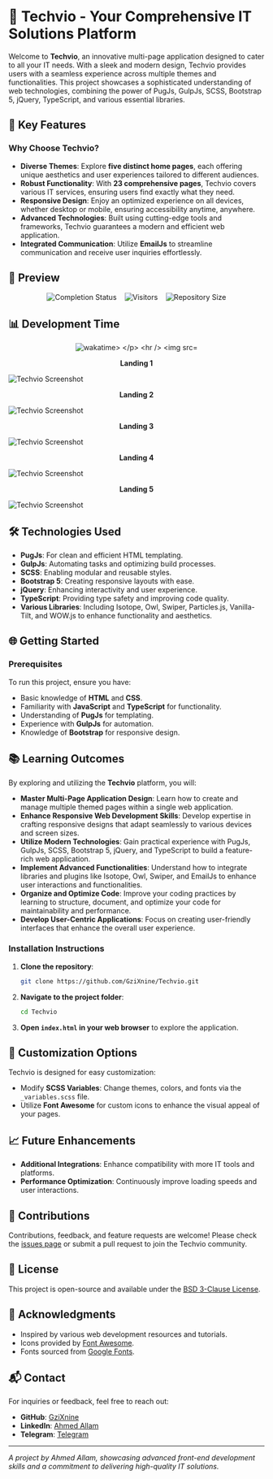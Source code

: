 # 🚀 Techvio - Your Comprehensive IT Solutions Platform

Welcome to **Techvio**, an innovative multi-page application designed to cater to all your IT needs. With a sleek and modern design, Techvio provides users with a seamless experience across multiple themes and functionalities. This project showcases a sophisticated understanding of web technologies, combining the power of PugJs, GulpJs, SCSS, Bootstrap 5, jQuery, TypeScript, and various essential libraries.

## 🌟 Key Features

### Why Choose Techvio?
- **Diverse Themes**: Explore **five distinct home pages**, each offering unique aesthetics and user experiences tailored to different audiences.
- **Robust Functionality**: With **23 comprehensive pages**, Techvio covers various IT services, ensuring users find exactly what they need.
- **Responsive Design**: Enjoy an optimized experience on all devices, whether desktop or mobile, ensuring accessibility anytime, anywhere.
- **Advanced Technologies**: Built using cutting-edge tools and frameworks, Techvio guarantees a modern and efficient web application.
- **Integrated Communication**: Utilize **EmailJs** to streamline communication and receive user inquiries effortlessly.

## 📸 Preview

<p align="center">
  <img src="https://img.shields.io/badge/Completion-100%25-brightgreen" alt="Completion Status">
  &nbsp;&nbsp;
  <img src="https://visitor-badge.laobi.icu/badge?page_id=GziXnine/Techvio" alt="Visitors">
  &nbsp;&nbsp;
  <img src="https://img.shields.io/github/repo-size/GziXnine/Techvio" alt="Repository Size">
</p>

## 📊 Development Time

<p align="center">
  <img src="https://wakatime.com/badge/user/5a4657fe-4994-4a36-a877-a6882bc4ec6c/project/99d447e5-a4b8-4be9-be11-148861b28e32.svg" alt="wakatime>
    
</p>

---
<img src="https://github.com/GziXnine/GziXnine/blob/main/images/neon.gif">

<p align="center">
  <b>Landing 1</b>
</p>

![Techvio Screenshot](https://github.com/GziXnine/Techvio/blob/main/Banners/%E2%80%AATechvio%20-%20landing%201.png)

<p align="center">
  <b>Landing 2</b>
</p>

![Techvio Screenshot](https://github.com/GziXnine/Techvio/blob/main/Banners/%E2%80%AATechvio%20-%20landing%202.png)

<p align="center">
  <b>Landing 3</b>
</p>

![Techvio Screenshot](https://github.com/GziXnine/Techvio/blob/main/Banners/%E2%80%AATechvio%20-%20landing%203.png)

<p align="center">
  <b>Landing 4</b>
</p>

![Techvio Screenshot](https://github.com/GziXnine/Techvio/blob/main/Banners/%E2%80%AATechvio%20-%20landing%204.png)

<p align="center">
  <b>Landing 5</b>
</p>

![Techvio Screenshot](https://github.com/GziXnine/Techvio/blob/main/Banners/%E2%80%AATechvio%20-%20landing%205.png)

## 🛠️ Technologies Used
- **PugJs**: For clean and efficient HTML templating.
- **GulpJs**: Automating tasks and optimizing build processes.
- **SCSS**: Enabling modular and reusable styles.
- **Bootstrap 5**: Creating responsive layouts with ease.
- **jQuery**: Enhancing interactivity and user experience.
- **TypeScript**: Providing type safety and improving code quality.
- **Various Libraries**: Including Isotope, Owl, Swiper, Particles.js, Vanilla-Tilt, and WOW.js to enhance functionality and aesthetics.

## 🌐 Getting Started

### Prerequisites
To run this project, ensure you have:
- Basic knowledge of **HTML** and **CSS**.
- Familiarity with **JavaScript** and **TypeScript** for functionality.
- Understanding of **PugJs** for templating.
- Experience with **GulpJs** for automation.
- Knowledge of **Bootstrap** for responsive design.

## 📚 Learning Outcomes

By exploring and utilizing the **Techvio** platform, you will:

- **Master Multi-Page Application Design**: Learn how to create and manage multiple themed pages within a single web application.
- **Enhance Responsive Web Development Skills**: Develop expertise in crafting responsive designs that adapt seamlessly to various devices and screen sizes.
- **Utilize Modern Technologies**: Gain practical experience with PugJs, GulpJs, SCSS, Bootstrap 5, jQuery, and TypeScript to build a feature-rich web application.
- **Implement Advanced Functionalities**: Understand how to integrate libraries and plugins like Isotope, Owl, Swiper, and EmailJs to enhance user interactions and functionalities.
- **Organize and Optimize Code**: Improve your coding practices by learning to structure, document, and optimize your code for maintainability and performance.
- **Develop User-Centric Applications**: Focus on creating user-friendly interfaces that enhance the overall user experience.


### Installation Instructions
1. **Clone the repository**:
    ```bash
    git clone https://github.com/GziXnine/Techvio.git
    ```
2. **Navigate to the project folder**:
    ```bash
    cd Techvio
    ```
3. **Open `index.html` in your web browser** to explore the application.

## 🎨 Customization Options
Techvio is designed for easy customization:
- Modify **SCSS Variables**: Change themes, colors, and fonts via the `_variables.scss` file.
- Utilize **Font Awesome** for custom icons to enhance the visual appeal of your pages.

## 📈 Future Enhancements
- **Additional Integrations**: Enhance compatibility with more IT tools and platforms.
- **Performance Optimization**: Continuously improve loading speeds and user interactions.

## 🙌 Contributions
Contributions, feedback, and feature requests are welcome! Please check the [issues page](https://github.com/GziXnine/Techvio/issues) or submit a pull request to join the Techvio community.

## 📝 License
This project is open-source and available under the [BSD 3-Clause License](LICENSE).

## 🙏 Acknowledgments
- Inspired by various web development resources and tutorials.
- Icons provided by [Font Awesome](https://fontawesome.com/).
- Fonts sourced from [Google Fonts](https://fonts.google.com/).

## 📬 Contact
For inquiries or feedback, feel free to reach out:

- **GitHub**: [GziXnine](https://github.com/GziXnine)
- **LinkedIn**: [Ahmed Allam](https://www.linkedin.com/in/1ahmed-allam)
- **Telegram**: [Telegram](http://t.me/GziXnine)

---
_A project by Ahmed Allam, showcasing advanced front-end development skills and a commitment to delivering high-quality IT solutions._
